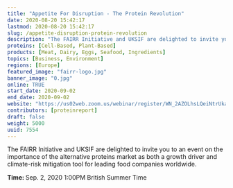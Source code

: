 ```yaml
---
title: "Appetite For Disruption - The Protein Revolution"
date: 2020-08-20 15:42:17
lastmod: 2020-08-20 15:42:17
slug: /appetite-disruption-protein-revolution
description: "The FAIRR Initiative and UKSIF are delighted to invite you to an event on the importance of the alternative proteins market as both a growth driver and climate-risk mitigation tool for leading food companies worldwide.Time: Sep. 2, 2020 1:00PM British Summer Time"
proteins: [Cell-Based, Plant-Based]
products: [Meat, Dairy, Eggs, Seafood, Ingredients]
topics: [Business, Environment]
regions: [Europe]
featured_image: "fairr-logo.jpg"
banner_image: "0.jpg"
online: TRUE
start_date: 2020-09-02
end_date: 2020-09-02
website: "https://us02web.zoom.us/webinar/register/WN_2AZOLhsLQeiNtrUkaesx6Q"
contributors: [proteinreport]
draft: false
weight: 5000
uuid: 7554
---
```

<p>The FAIRR Initiative and UKSIF are delighted to invite you to an event on the importance of the alternative proteins market as both a growth driver and climate-risk mitigation tool for leading food companies worldwide.</p>
<p><strong>Time: </strong>Sep. 2, 2020 1:00PM British Summer Time</p>
